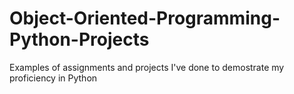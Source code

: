 # Object-Oriented-Programming-Python-Projects
Examples of assignments and projects I've done to demostrate my proficiency in Python
